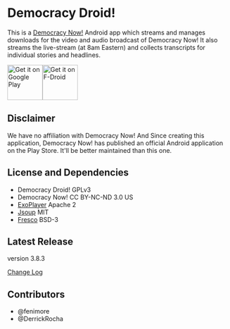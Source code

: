 Democracy Droid!
================

This is a [Democracy Now!](http://democracynow.org) Android app which
streams and manages downloads for the video and audio broadcast of Democracy Now!
It also streams the live-stream (at 8am Eastern) and collects transcripts for individual stories and headlines.

[<img src="https://play.google.com/intl/en_us/badges/images/generic/en_badge_web_generic.png"
      alt="Get it on Google Play"
      height="80">](https://play.google.com/store/apps/details?id=com.workingagenda.democracydroid)[<img src="https://f-droid.org/badge/get-it-on.png"
      alt="Get it on F-Droid"
      height="80">](https://f-droid.org/app/com.workingagenda.democracydroid)


## Disclaimer

We have no affiliation with Democracy Now! And Since creating this application, Democracy Now! has published
an official Android application on the Play Store. It'll be better maintained than this one.

## License and Dependencies

- Democracy Droid! GPLv3
- Democracy Now! CC BY-NC-ND 3.0 US
- [ExoPlayer](https://github.com/google/ExoPlayer) Apache 2
- [Jsoup](https://jsoup.org/) MIT
- [Fresco](https://github.com/facebook/fresco) BSD-3

## Latest Release

version 3.8.3

[Change Log](CHANGELOG.md)

## Contributors

- @fenimore
- @DerrickRocha